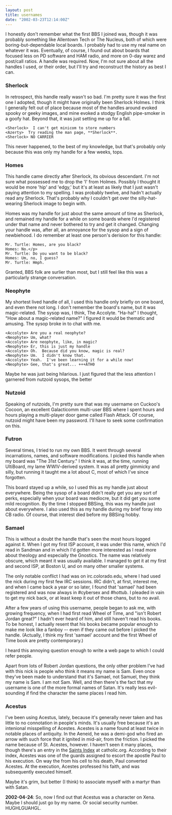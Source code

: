 ```yaml
---
layout: post
title: usernames
date: "2002-03-23T12:14:00Z"
---
```


I honestly don't remember what the first BBS I joined was, though it was
probably something like Allentown Tech or The Nucleus, both of which were
boring-but-dependable local boards.  I probably had to use my real name on
whatever it was.  Eventually, of course, I found out about boards that focused
less on PD software and HAM radio, and more on 0-day warez and post/call
ratios.  A handle was required.  Now, I'm not sure about all the handles I
used, or their order, but I'll try and reconstruct the history as best I can.

### Sherlock

In retrospect, this handle really wasn't so bad.  I'm pretty sure it was the
first one I adopted, though it might have originally been Sherlock Holmes.  I
think I generally felt out of place because most of the handles around evoked
spooky or geeky images, and mine evoked a stodgy English pipe-smoker in a goofy
hat.  Beyond that, it was just setting me up for a fall.

```
<Sherlock>  I can't get minicom to store numbers
<Azerty>  Try reading the man page, **Sherlock**.
<Sherlock> NO CARRIER
```

This never happened, to the best of my knowledge, but that's probably only
because this was only my handle for a few weeks, tops.

### Homes

This handle came directly after Sherlock, its obvious descendant.  I'm not sure
what possessed me to drop the 'l' from Holmes.  Possibly I thought it would be
more 'hip' and 'edgy,' but it's at least as likely that I just wasn't paying
attention to my spelling.  I was probably twelve, and hadn't actually read any
Sherlock.  That's probably why I couldn't get over the silly-hat-wearing
Sherlock image to begin with.

Homes was my handle for just about the same amount of time as Sherlock, and
remained my handle for a while on some boards where I'd registered under that
name and never bothered to try and get it changed.  Changing your handle was,
after all, an annoyance for the sysop and a sign of newbiehood.  I do remember
at least one person's derision for this handle:

```
Mr. Turtle: Homes, are you black?
Homes: No.</p>
Mr. Turtle: Do you want to be black?
Homes: Um, no, I guess?
Mr. Turtle: Hmph.
```

Granted, BBS folk are surlier than most, but I still feel like this was a
particularly strange conversation.

### Neophyte

My shortest lived handle of all, I used this handle only briefly on one board,
and even there not long.  I don't remember the board's name, but it was
magic-related.  The sysop was, I think, The Accolyte.  "Ha-ha!" I thought, "How
about a magic-related name?"  I figured it would be thematic and amusing.  The
sysop broke in to chat with me.

```
<Accolyte> Are you a real neophyte?
<Neophyte> Um, what?
<Accolyte> Are neophyte, like, in magic?
<Neophyte> Er, this is just my handle
<Accolyte> Oh.  Because did you know, magic is real?
<Neophyte> Um.  I didn't know that.
<Accolyte> Yeah.  I've been learning it for a while now!
<Neophyte> Gee, that's great... +++ATH0
```

Maybe he was just being hilarious.  I just figured that the less attention I
garnered from nutzoid sysops, the better

### Nutzoid

Speaking of nutzoids, I'm pretty sure that was my username on Cuckoo's Cocoon,
an excellent Galacticomm multi-user BBS where I spent hours and hours playing a
multi-player door game called Flash Attack.  Of course, nutzoid might have been
my password.  I'll have to seek some confirmation on this.

### Futron

Several times, I tried to run my own BBS.  It went through several
incarnations, names, and software modifications.  I picked this handle when my
board was "The 31st Century."  I think it was, at the time, running UltiBoard,
my lame WWIV-derived system.  It was all pretty gimmicky and silly, but running
it taught me a lot about C, most of which I've since forgotten.

This board stayed up a while, so I used this as my handle just about
everywhere.  Being the sysop of a board didn't really get you any sort of
perks, especially when your board was mediocre, but it did get you some mild
recognition.  By the time I stopped BBSing, this was my handle just about
everywhere.  I also used this as my handle during my brief foray into CB radio.
Of course, that interest died before my BBSing hobby.

### Samael

This is without a doubt the handle that's seen the most hours logged against
it.  When I got my first ISP account, it was under this name, which I'd read in
Sandman and in which I'd gotten more interested as I read more about theology
and especially the Gnostics.  The name was relatively obscure, which meant it
was usually available.  I managed to get it at my first and second ISP, at
Boston U, and on many other smaller systems.

The only notable conflict I had was on irc.colorado.edu, where I had used the
nick during my first few IRC sessions.  IRC didn't, at first, interest me, and
when I came back a year or so later, I found that 'samael' had been registered
and was now always in #cybersex and #hottub.  I pleaded in vain to get my nick
back, or at least keep it out of those chans, but to no avail.

After a few years of using this username, people began to ask me, with growing
frequency, when I had first read Wheel of Time, and "isn't Robert Jordan
great?"  I hadn't ever heard of him, and still haven't read his books.  To be
honest, I actually resent that his books became popular enough to make me look
like a fanboy -- even if they came out before I picked the handle.  (Actually,
I think my first 'samael' account and the first Wheel of Time book are pretty
contemporary.)

I heard this annoying question enough to write a web page to which I could
refer people.
<!-- It's probably the oldest mostly-intact part of my pages. -->

Apart from lots of Robert Jordan questions, the only other problem I've had
with this nick is people who think it means my name is Sam.  Even once they've
been made to understand that it's Samael, not Samuel, they think my name is
Sam.  I am not Sam.  Well, and then there's the fact that my username is one of
the more formal names of Satan.  It's really less evil-sounding if find the
character the same places I read him.

### Acestus

I've been using Acestus, lately, because it's generally never taken and has
little to no connotation in people's minds.  It's usually free because it's an
intenional misspelling of Acestes.  Acestes is a name found at least twice in
notable places of antiquity.  In the Aeneid, he was a demi-god who fired an
arrow with such force that it ignited in mid-air, from the friction.  I picked
the name because of St. Acestes, however.  I haven't seen it many places,
though there's an entry in the [Saints Index](http://saints.catholic.org) at
catholic.org.  According to their index, Acestes was one of the guards assigned
to escort the apostle Paul to his execution.  On way the from his cell to his
death, Paul converted Acestes.  At the execution, Acestes professed his faith,
and was subsequently executed himself.

Maybe it's grim, but better (I think) to associate myself with a martyr than
with Satan.

**2002-04-24**: So, now I find out that Acestus was a character on Xena.  Maybe
I should just go by my name.  Or social security number.  HUGHLGUAHGL.
